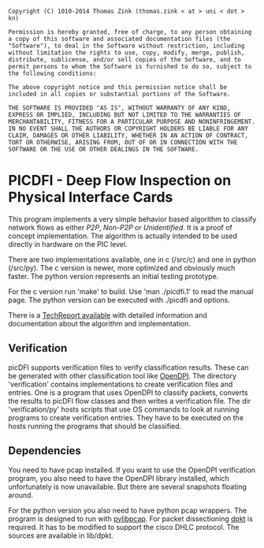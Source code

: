     Copyright (C) 1010-2014 Thomas Zink (thomas.zink < at > uni < dot > kn)

    Permission is hereby granted, free of charge, to any person obtaining a copy of this software and associated documentation files (the "Software"), to deal in the Software without restriction, including without limitation the rights to use, copy, modify, merge, publish, distribute, sublicense, and/or sell copies of the Software, and to permit persons to whom the Software is furnished to do so, subject to the following conditions:

    The above copyright notice and this permission notice shall be included in all copies or substantial portions of the Software.

    THE SOFTWARE IS PROVIDED "AS IS", WITHOUT WARRANTY OF ANY KIND, EXPRESS OR IMPLIED, INCLUDING BUT NOT LIMITED TO THE WARRANTIES OF MERCHANTABILITY, FITNESS FOR A PARTICULAR PURPOSE AND NONINFRINGEMENT. IN NO EVENT SHALL THE AUTHORS OR COPYRIGHT HOLDERS BE LIABLE FOR ANY CLAIM, DAMAGES OR OTHER LIABILITY, WHETHER IN AN ACTION OF CONTRACT, TORT OR OTHERWISE, ARISING FROM, OUT OF OR IN CONNECTION WITH THE SOFTWARE OR THE USE OR OTHER DEALINGS IN THE SOFTWARE.

# PICDFI - Deep Flow Inspection on Physical Interface Cards ##################

This program implements a very simple behavior based algorithm to classify
network flows as either _P2P_, _Non-P2P_ or _Unidentified_. It is a proof of
concept implementation. The algorithm is actually intended to be used directly
in hardware on the PIC level.

There are two implementations available, one in c (/src/c) and one in python (/src/py). The c
version is newer, more optimized and obviously much faster. The python version represents an
initial testing prototype.

For the c version run 'make' to build. Use 'man ./picdfi.1' to read the manual page.
The python version can be executed with ./picdfi and options.

There is a [TechReport available][techreport] with detailed information and documentation about the algorithm
and implementation.

## Verification

picDFI supports verification files to verify classification results. These can be generated with other classification
tool like [OpenDPI][opendpi]. The directory 'verification' contains implementations to create verification files and
entries. One is a program that uses OpenDPI to classify packets, converts the results to picDFI flow classes and then
writes a verification file. The dir 'verification/py' hosts scripts that use OS commands to look at running programs
to create verification entries. They have to be executed on the hosts running the programs that should be classified.

## Dependencies

You need to have pcap installed. If you want to use the OpenDPI verification program, you also need to have the OpenDPI
library installed, which unfortunately is now unavailable. But there are several snapshots floating around.

For the python version you also need to have python pcap wrappers. The program is designed to run with [pylibpcap][pypcap].
For packet dissectioning [dpkt][dpkt] is required. It has to be modified to support the cisco DHLC protocol. The sources
are available in lib/dpkt.

[lgpl]: http://www.gnu.org/copyleft/lesser.html "LGPL"
[techreport]: http://nbn-resolving.de/urn:nbn:de:bsz:352-188702 "Analysis and efficient classification of P2P file sharing traffic"
[opendpi]: http://www.opendpi.org/ "OpenDPI"
[pypcap]: http://sourceforge.net/projects/pylibpcap/ "pylibpcap"
[dpkt]: http://code.google.com/p/dpkt/ "dpkt"
